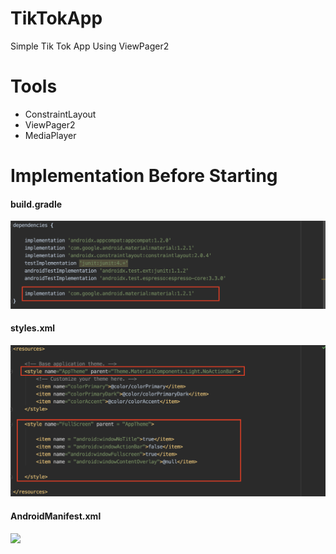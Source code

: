 # TikTokApp
Simple Tik Tok App Using ViewPager2

# Tools

- ConstraintLayout
- ViewPager2
- MediaPlayer

# Implementation Before Starting

<h4>build.gradle</h4>

<img src="images/gradle.png" > 


<h4>styles.xml</h4>
<img src="images/style.png" > 


<h4>AndroidManifest.xml</h4>
<img src="manifest/style.png" > 
